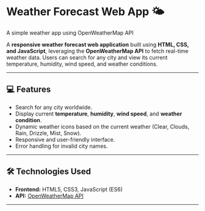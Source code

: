 
# Weather Forecast Web App 🌤️

A simple weather app using OpenWeatherMap API

A **responsive weather forecast web application** built using **HTML, CSS, and JavaScript**, leveraging the **OpenWeatherMap API** to fetch real-time weather data. Users can search for any city and view its current temperature, humidity, wind speed, and weather conditions.

---

## 💻 Features

- Search for any city worldwide.  
- Display current **temperature**, **humidity**, **wind speed**, and **weather condition**.  
- Dynamic weather icons based on the current weather (Clear, Clouds, Rain, Drizzle, Mist, Snow).  
- Responsive and user-friendly interface.  
- Error handling for invalid city names.  

---

## 🛠️ Technologies Used

- **Frontend:** HTML5, CSS3, JavaScript (ES6)  
- **API:** [OpenWeatherMap API](https://openweathermap.org/api)  

---



